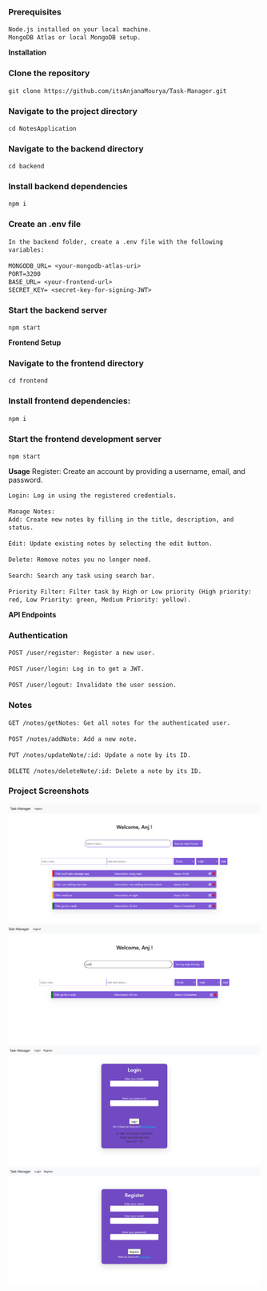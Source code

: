 ### Prerequisites
    Node.js installed on your local machine.
    MongoDB Atlas or local MongoDB setup.

**Installation**

### Clone the repository
    git clone https://github.com/itsAnjanaMourya/Task-Manager.git

### Navigate to the project directory
    cd NotesApplication

### Navigate to the backend directory
    cd backend

### Install backend dependencies
    npm i

### Create an .env file 
    In the backend folder, create a .env file with the following variables:

    MONGODB_URL= <your-mongodb-atlas-uri>
    PORT=3200
    BASE_URL= <your-frontend-url>
    SECRET_KEY= <secret-key-for-signing-JWT>

### Start the backend server
    npm start

**Frontend Setup**

### Navigate to the frontend directory
    cd frontend

### Install frontend dependencies:
    npm i

### Start the frontend development server
    npm start


**Usage**
    Register: Create an account by providing a username, email, and password.

    Login: Log in using the registered credentials.

    Manage Notes:
    Add: Create new notes by filling in the title, description, and status.

    Edit: Update existing notes by selecting the edit button.
    
    Delete: Remove notes you no longer need.

    Search: Search any task using search bar.

    Priority Filter: Filter task by High or Low priority (High priority: red, Low Priority: green, Medium Priority: yellow).

**API Endpoints**
### Authentication
    POST /user/register: Register a new user.

    POST /user/login: Log in to get a JWT.

    POST /user/logout: Invalidate the user session.

### Notes
    GET /notes/getNotes: Get all notes for the authenticated user.

    POST /notes/addNote: Add a new note.

    PUT /notes/updateNote/:id: Update a note by its ID.

    DELETE /notes/deleteNote/:id: Delete a note by its ID.

### Project Screenshots
![home page1](project_screenshots\Screenshot1.png)
![home page2](project_screenshots\Screenshot2.png)
![login](project_screenshots\Screenshot3.png)
![register](project_screenshots\Screenshot4.png)